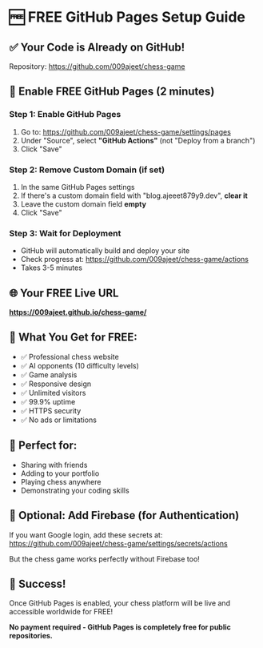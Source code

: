 # 🆓 FREE GitHub Pages Setup Guide

## ✅ Your Code is Already on GitHub!
Repository: https://github.com/009ajeet/chess-game

## 🚀 Enable FREE GitHub Pages (2 minutes)

### Step 1: Enable GitHub Pages
1. Go to: https://github.com/009ajeet/chess-game/settings/pages
2. Under "Source", select **"GitHub Actions"** (not "Deploy from a branch")
3. Click "Save"

### Step 2: Remove Custom Domain (if set)
1. In the same GitHub Pages settings
2. If there's a custom domain field with "blog.ajeeet879y9.dev", **clear it**
3. Leave the custom domain field **empty**
4. Click "Save"

### Step 3: Wait for Deployment
- GitHub will automatically build and deploy your site
- Check progress at: https://github.com/009ajeet/chess-game/actions
- Takes 3-5 minutes

## 🌐 Your FREE Live URL
**https://009ajeet.github.io/chess-game/**

## 🎯 What You Get for FREE:
- ✅ Professional chess website
- ✅ AI opponents (10 difficulty levels)
- ✅ Game analysis
- ✅ Responsive design
- ✅ Unlimited visitors
- ✅ 99.9% uptime
- ✅ HTTPS security
- ✅ No ads or limitations

## 📱 Perfect for:
- Sharing with friends
- Adding to your portfolio
- Playing chess anywhere
- Demonstrating your coding skills

## 🔧 Optional: Add Firebase (for Authentication)
If you want Google login, add these secrets at:
https://github.com/009ajeet/chess-game/settings/secrets/actions

But the chess game works perfectly without Firebase too!

## 🎉 Success!
Once GitHub Pages is enabled, your chess platform will be live and accessible worldwide for FREE!

**No payment required - GitHub Pages is completely free for public repositories.**
